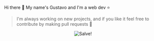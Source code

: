 Hi there 👋
My name's Gustavo and I'm a web dev ⭐

> I'm always working on new projects, and if you like it feel free to contribute by making pull requests 🎉

<p align="center">
  <img src="https://c.tenor.com/zxqWWZc-VsMAAAAC/cheshire-cat-salve.gif" alt="Salve!" />
</p>

<!--
**gustavo-zsilva/gustavo-zsilva** is a ✨ _special_ ✨ repository because its `README.md` (this file) appears on your GitHub profile.

Here are some ideas to get you started:

- 🔭 I’m currently working on ...
- 🌱 I’m currently learning ...
- 👯 I’m looking to collaborate on ...
- 🤔 I’m looking for help with ...
- 💬 Ask me about ...
- 📫 How to reach me: ...
- 😄 Pronouns: ...
- ⚡ Fun fact: ...
-->
